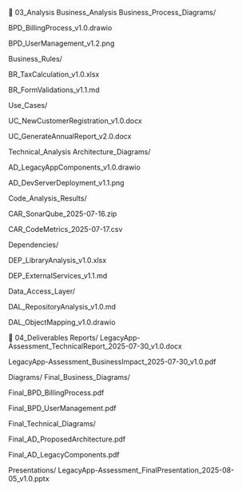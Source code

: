 📂 03_Analysis
Business_Analysis
Business_Process_Diagrams/

BPD_BillingProcess_v1.0.drawio

BPD_UserManagement_v1.2.png

Business_Rules/

BR_TaxCalculation_v1.0.xlsx

BR_FormValidations_v1.1.md

Use_Cases/

UC_NewCustomerRegistration_v1.0.docx

UC_GenerateAnnualReport_v2.0.docx

Technical_Analysis
Architecture_Diagrams/

AD_LegacyAppComponents_v1.0.drawio

AD_DevServerDeployment_v1.1.png

Code_Analysis_Results/

CAR_SonarQube_2025-07-16.zip

CAR_CodeMetrics_2025-07-17.csv

Dependencies/

DEP_LibraryAnalysis_v1.0.xlsx

DEP_ExternalServices_v1.1.md

Data_Access_Layer/

DAL_RepositoryAnalysis_v1.0.md

DAL_ObjectMapping_v1.0.drawio

🚚 04_Deliverables
Reports/
LegacyApp-Assessment_TechnicalReport_2025-07-30_v1.0.docx

LegacyApp-Assessment_BusinessImpact_2025-07-30_v1.0.pdf

Diagrams/
Final_Business_Diagrams/

Final_BPD_BillingProcess.pdf

Final_BPD_UserManagement.pdf

Final_Technical_Diagrams/

Final_AD_ProposedArchitecture.pdf

Final_AD_LegacyComponents.pdf

Presentations/
LegacyApp-Assessment_FinalPresentation_2025-08-05_v1.0.pptx
